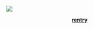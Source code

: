 ![](https://64.media.tumblr.com/c3b1f3cc81512eaf77068e0b64850caa/050e9e866cb26b73-ae/s1280x1920/5afda719a637448e9cd986474a693a985106d2ae.pnj)

               [**rentry**](https://rentry.co/limblesscorpse)
